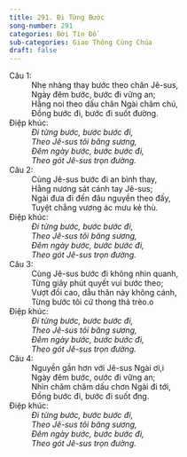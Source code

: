 ```yaml
---
title: 291. Đi Từng Bước
song-number: 291
categories: Đời Tín Đồ
sub-categories: Giao Thông Cùng Chúa
draft: false
---
```

<dl><dt>Câu 1:</dt><dd data-verse="1">Nhẹ nhàng thay bước theo chân Jê-sus, <br/>Ngày đêm bước, bước đi vững an; <br/>Hằng noi theo dấu chân Ngài chăm chú, <br/>Đồng bước đi, bước đi suốt đường. </dd><dt>Điệp khúc:</dt><dd data-chorus="1"><em>Đi từng bước, bước bước đi, <br/>Theo Jê-sus tôi băng sương, <br/>Đêm ngày bước, bước bước đi, <br/>Theo gót Jê-sus trọn đường. </em></dd><dt>Câu 2:</dt><dd data-verse="2">Cùng Jê-sus bước đi an bình thay, <br/>Hằng nương sát cánh tay Jê-sus; <br/>Ngài đưa đi đến đâu nguyền theo đấy, <br/>Tuyệt chẳng vương ác mưu kẻ thù. </dd><dt>Điệp khúc:</dt><dd data-chorus="1"><em>Đi từng bước, bước bước đi, <br/>Theo Jê-sus tôi băng sương, <br/>Đêm ngày bước, bước bước đi, <br/>Theo gót Jê-sus trọn đường. </em></dd><dt>Câu 3:</dt><dd data-verse="3">Cùng Jê-sus bước đi không nhìn quanh, <br/>Từng giây phút quyết vui bước theo; <br/>Vượt đồi cao, dẫu thân này không cánh, <br/>Từng bước tôi cứ thong thả trèo.o </dd><dt>Điệp khúc:</dt><dd data-chorus="1"><em>Đi từng bước, bước bước đi, <br/>Theo Jê-sus tôi băng sương, <br/>Đêm ngày bước, bước bước đi, <br/>Theo gót Jê-sus trọn đường. </em></dd><dt>Câu 4:</dt><dd data-verse="4">Nguyền gần hơn với Jê-sus Ngài ơi,i <br/>Ngày đêm bước, oước đi vững an; <br/>Nhìn chăm chăm dấu chơn Ngài đi tới, <br/>Đồng bước đi, bước đi suốt đng. </dd><dt>Điệp khúc:</dt><dd data-chorus="1"><em>Đi từng bước, bước bước đi, <br/>Theo Jê-sus tôi băng sương, <br/>Đêm ngày bước, bước bước đi, <br/>Theo gót Jê-sus trọn đường. </em></dd></dl>